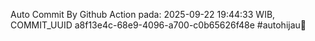 Auto Commit By Github Action pada: 2025-09-22 19:44:33 WIB, COMMIT_UUID a8f13e4c-68e9-4096-a700-c0b65626f48e #autohijau🗿

